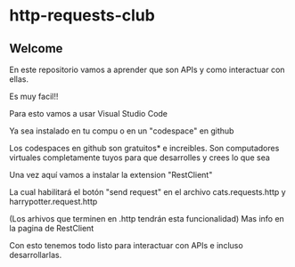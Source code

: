 # http-requests-club

## Welcome

En este repositorio vamos a aprender que son APIs y como interactuar con ellas.

Es muy facil!! 

Para esto vamos a usar Visual Studio Code

Ya sea instalado en tu compu o en un "codespace" en github

Los codespaces en github son gratuitos* e increibles. Son computadores virtuales completamente tuyos para que desarrolles y crees lo que sea

Una vez aquí vamos a instalar la extension "RestClient" 

La cual habilitará el botón "send request" en el archivo cats.requests.http y harrypotter.request.http

(Los arhivos que terminen en .http tendrán esta funcionalidad) Mas info en la pagina de RestClient

Con esto tenemos todo listo para interactuar con APIs e incluso desarrollarlas.